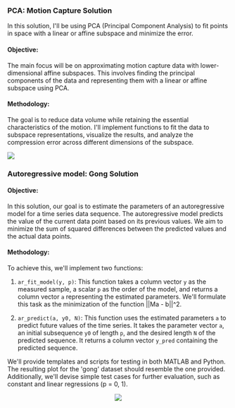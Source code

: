 ### PCA: Motion Capture Solution

In this solution, I'll be using PCA (Principal Component Analysis) to fit points in space with a linear or affine subspace and minimize the error. 

#### Objective:
The main focus will be on approximating motion capture data with lower-dimensional affine subspaces. This involves finding the principal components of the data and representing them with a linear or affine subspace using PCA. 

#### Methodology:
The goal is to reduce data volume while retaining the essential characteristics of the motion. I'll implement functions to fit the data to subspace representations, visualize the results, and analyze the compression error across different dimensions of the subspace.

<p>
  <img src="https://ltdfoto.ru/images/2024/04/11/85ef1759-95e3-4162-b961-33d521e3d131.jpg">
</p>

### Autoregressive model: Gong Solution

#### Objective:

In this solution, our goal is to estimate the parameters of an autoregressive model for a time series data sequence. The autoregressive model predicts the value of the current data point based on its previous values. We aim to minimize the sum of squared differences between the predicted values and the actual data points.

#### Methodology:

To achieve this, we'll implement two functions:

1. `ar_fit_model(y, p)`: This function takes a column vector `y` as the measured sample, a scalar `p` as the order of the model, and returns a column vector `a` representing the estimated parameters. We'll formulate this task as the minimization of the function ||Ma - b||^2.

2. `ar_predict(a, y0, N)`: This function uses the estimated parameters `a` to predict future values of the time series. It takes the parameter vector `a`, an initial subsequence `y0` of length `p`, and the desired length `N` of the predicted sequence. It returns a column vector `y_pred` containing the predicted sequence.

We'll provide templates and scripts for testing in both MATLAB and Python. The resulting plot for the 'gong' dataset should resemble the one provided. Additionally, we'll devise simple test cases for further evaluation, such as constant and linear regressions (p = 0, 1).

<p align="center">
  <img src="https://cw.fel.cvut.cz/wiki/_media/courses/b0b33opt/cviceni/hw/lsq2/gong.png">
</p>

